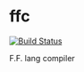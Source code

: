 # ffc
[![Build Status](https://travis-ci.org/TyanNN/ffc.svg?branch=master)](https://travis-ci.org/TyanNN/ffc)

F.F. lang compiler

